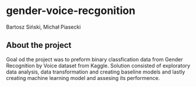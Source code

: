 # gender-voice-recgonition
Bartosz Siński, Michał Piasecki
## About the project 
Goal od the project was to preform binary classfication data from Gender Recognition by Voice dataset from Kaggle. Solution consisted of exploratory data analysis, data transformation and creating baseline models and lastly creating machine learning model and assesing its performence. 
